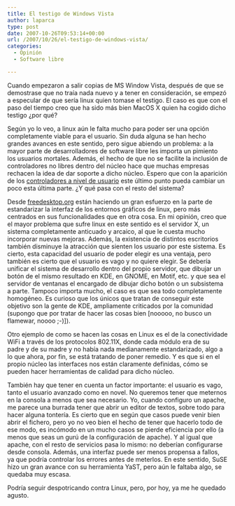 ```yaml
---
title: El testigo de Windows Vista
author: laparca
type: post
date: 2007-10-26T09:53:14+00:00
url: /2007/10/26/el-testigo-de-windows-vista/
categories:
  - Opinión
  - Software libre

---
```

Cuando empezaron a salir copias de MS Window Vista, después de que se demostrase que no traía nada nuevo y a tener en consideración, se empezó a especular de que sería linux quien tomase el testigo. El caso es que con el paso del tiempo creo que ha sido más bien MacOS X quien ha cogido dicho testigo ¿por qué?

Según yo lo veo, a linux aún le falta mucho para poder ser una opción completamente viable para el usuario. Sin duda alguna se han hecho grandes avances en este sentido, pero sigue abiendo un problema: a la mayor parte de desarrolladores de software libre les importa un pimiento los usuarios mortales. Además, el hecho de que no se facilite la inclusión de controladores no libres dentro del núcleo hace que muchas empresas rechacen la idea de dar soporte a dicho núcleo. Espero que con la aparición de los [controladores a nivel de usuario][1] este último punto pueda cambiar un poco esta última parte. ¿Y qué pasa con el resto del sistema?

Desde <a href="http://www.freedesktop.org/" target="_blank">freedesktop.org</a> están haciendo un gran esfuerzo en la parte de estandarizar la interfaz de los entornos gráficos de linux, pero más centrados en sus funcionalidades que en otra cosa. En mi opinión, creo que el mayor problema que sufre linux en este sentido es el servidor X, un sistema completamente anticuado y arcaico, al que le cuesta mucho incorporar nuevas mejoras. Además, la existencia de distintos escritorios también disminuye la atracción que sienten los usuario por este sistema. Es cierto, esta capacidad del usuario de poder elegir es una ventaja, pero también es cierto que el usuario es vago y no quiere elegir. Se debería unificar el sistema de desarrollo dentro del propio servidor, que dibujar un botón de el mismo resultado en KDE, en GNOME, en Motif, etc. y que sea el servidor de ventanas el encargado de dibujar dicho botón o un subsistema a parte. Tampoco importa mucho, el caso es que sea todo completamente homogéneo. Es curioso que los únicos que tratan de conseguir este objetivo son la gente de KDE, ampliamente criticados por la comunidad (supongo que por tratar de hacer las cosas bien [nooooo, no busco un flamewar, noooo ;-)]).

Otro ejemplo de como se hacen las cosas en Linux es el de la conectividade WiFi a través de los protocolos 802.11X, donde cada módulo era de su padre y de su madre y no había nada medianamente estandarizado, algo a lo que ahora, por fin, se está tratando de poner remedio. Y es que si en el propio núcleo las interfaces nos están claramente definidas, cómo se pueden hacer herramientas de calidad para dicho núcleo.

También hay que tener en cuenta un factor importante: el usuario es vago, tanto el usuario avanzado como en novel. No queremos tener que meternos en la consola a menos que sea necesario. Yo, cuando configuro un apache, me parece una burrada tener que abrir un editor de textos, sobre todo para hacer alguna tontería. Es cierto que en según que casos puede venir bien abrir el fichero, pero yo no veo bien el hecho de tener que hacerlo todo de ese modo, es incómodo en un mucho casos se pierde eficiencia por ello (a menos que seas un gurú de la configuración de apache). Y al igual que apache, con el resto de servicios pasa lo mismo: no deberían configurarse desde consola. Además, una interfaz puede ser menos propensa a fallos, ya que podría controlar los errores antes de meterlos. En este sentido, SuSE hizo un gran avance con su herramienta YaST, pero aún le faltaba algo, se quedaba muy escasa.

Podría seguir despotricando contra Linux, pero, por hoy, ya me he quedado agusto.

 [1]: http://blog.laparca.es/index.php/2007/07/22/controladores-en-espacio-de-usuario-por-fin/ "controladores a nivel de usuario en el núcleo Linux"